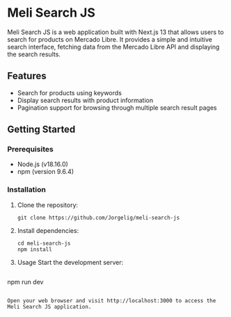 # Meli Search JS

Meli Search JS is a web application built with Next.js 13 that allows users to search for products on Mercado Libre. It provides a simple and intuitive search interface, fetching data from the Mercado Libre API and displaying the search results.

## Features

- Search for products using keywords
- Display search results with product information
- Pagination support for browsing through multiple search result pages

## Getting Started

### Prerequisites

- Node.js (v18.16.0)
- npm (version 9.6.4)

### Installation

1. Clone the repository:
   ```shell
   git clone https://github.com/Jorgelig/meli-search-js

2. Install dependencies:
   ```shell
   cd meli-search-js
   npm install

3. Usage
Start the development server:
   ```shell
npm run dev
   ```
   
Open your web browser and visit http://localhost:3000 to access the Meli Search JS application.


